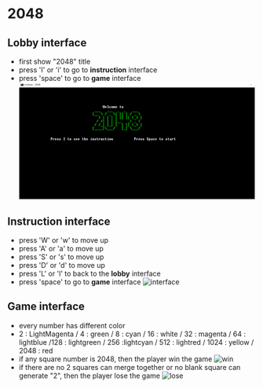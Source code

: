 # 2048
## Lobby interface
- first show "2048" title
- press 'I' or 'i' to go to **instruction** interface
- press 'space' to go to **game** interface
![Lobby](https://github.com/pryang0601/2048/blob/main/Lobby.PNG) 
## Instruction interface
- press 'W' or 'w' to move up
- press 'A' or 'a' to move up
- press 'S' or 's' to move up
- press 'D' or 'd' to move up
- press 'L' or 'l' to back to the **lobby** interface
- press 'space' to go to **game** interface
![interface](http://url/to/img.png)
## Game interface
- every number has different color
- 2 : LightMagenta / 4 : green / 8 : cyan / 16 : white / 32 : magenta / 64 : lightblue /128 : lightgreen / 256 :lightcyan / 512 : lightred / 1024 : yellow / 2048 : red 
- if any square number is 2048, then the player win the game
![win](http://url/to/img.png)
- if there are no 2 squares can merge together or no blank square can generate "2", then the player lose the game
![lose](http://url/to/img.png)

